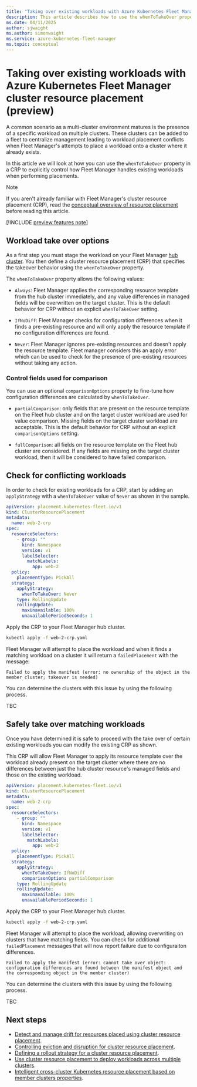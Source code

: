 ```yaml
---
title: "Taking over existing workloads with Azure Kubernetes Fleet Manager cluster resource placement"
description: This article describes how to use the whenToTakeOver property to control how Fleet Manager handles existing workloads when placing workloads using cluster resource placement.
ms.date: 04/11/2025
author: sjwaight
ms.author: simonwaight
ms.service: azure-kubernetes-fleet-manager
ms.topic: conceptual
---
```


# Taking over existing workloads with Azure Kubernetes Fleet Manager cluster resource placement (preview)

A common scenario as a multi-cluster environment matures is the presence of a specific workload on multiple clusters. These clusters can be added to a fleet to centralize management leading to workload placement conflicts when Fleet Manager's attempts to place a workload onto a cluster where it already exists. 

In this article we will look at how you can use the `whenToTakeOver` property in a CRP to explicitly control how Fleet Manager handles existing workloads when performing placements.

> [!NOTE]
> If you aren't already familiar with Fleet Manager's cluster resource placement (CRP), read the [conceptual overview of resource placement][learn-conceptual-crp] before reading this article.

[!INCLUDE [preview features note](./includes/preview/preview-callout.md)]

## Workload take over options

As a first step you must stage the workload on your Fleet Manager [hub cluster][fleet-hub-cluster]. You then define a cluster resource placement (CRP) that specifies the takeover behavior using the `whenToTakeOver` property.

The `whenToTakeOver` property allows the following values:

* `Always`: Fleet Manager applies the corresponding resource template from the hub cluster immediately, and any value differences in managed fields will be overwritten on the target cluster. This is the default behavior for CRP without an explicit `whenToTakeOver` setting.

* `IfNoDiff`: Fleet Manager checks for configuration differences when it finds a pre-existing resource and will only apply the resource template if no configuration differences are found. 

* `Never`: Fleet Manager ignores pre-existing resources and doesn't apply the resource template. Fleet manager considers this an apply error which can be used to check for the presence of pre-existing resources without taking any action.

### Control fields used for comparison

You can use an optional `comparisonOptions` property to fine-tune how configuration differences are calculated by `whenToTakeOver`.

* `partialComparison`: only fields that are present on the resource template on the Fleet hub cluster and on the target cluster workload are used for value comparison. Missing fields on the target cluster workload are acceptable. This is the default behavior for CRP without an explicit `comparisonOptions` setting.

* `fullComparison`: all fields on the resource template on the Fleet hub cluster are considered. If any fields are missing on the target cluster workload, then it will be considered to have failed comparison.

## Check for conflicting workloads

In order to check for existing workloads for a CRP, start by adding an `applyStrategy` with a `whenToTakeOver` value of `Never` as shown in the sample.

```yml
apiVersion: placement.kubernetes-fleet.io/v1
kind: ClusterResourcePlacement
metadata:
  name: web-2-crp
spec:
  resourceSelectors:
    - group: ""
      kind: Namespace
      version: v1 
      labelSelector:
        matchLabels:
          app: web-2
  policy:
    placementType: PickAll
  strategy:
    applyStrategy:
      whenToTakeOver: Never     
    type: RollingUpdate
    rollingUpdate:
      maxUnavailable: 100%
      unavailablePeriodSeconds: 1            
```

Apply the CRP to your Fleet Manager hub cluster.

```bash
kubectl apply -f web-2-crp.yaml
```

Fleet Manager will attempt to place the workload and when it finds a matching workload on a cluster it will return a `failedPlacement` with the message:

```output
Failed to apply the manifest (error: no ownership of the object in the member cluster; takeover is needed)
```

You can determine the clusters with this issue by using the following process.

TBC

## Safely take over matching workloads

Once you have determined it is safe to proceed with the take over of certain existing workloads you can modify the existing CRP as shown.

This CRP will allow Fleet Manager to apply its resource template over the workload already present on the target cluster where there are no differences between just the hub cluster resource's managed fields and those on the existing workload.

```yml
apiVersion: placement.kubernetes-fleet.io/v1
kind: ClusterResourcePlacement
metadata:
  name: web-2-crp
spec:
  resourceSelectors:
    - group: ""
      kind: Namespace
      version: v1 
      labelSelector:
        matchLabels:
          app: web-2
  policy:
    placementType: PickAll
  strategy:
    applyStrategy:
      whenToTakeOver: IfNoDiff
      comparisonOption: partialComparison
    type: RollingUpdate
    rollingUpdate:
      maxUnavailable: 100%
      unavailablePeriodSeconds: 1            
```

Apply the CRP to your Fleet Manager hub cluster.

```bash
kubectl apply -f web-2-crp.yaml
```

Fleet Manager will attempt to place the workload, allowing overwriting on clusters that have matching fields. You can check for additional `failedPlacement` messages that will now report failure due to configuraiton differences.

```output
Failed to apply the manifest (error: cannot take over object: configuration differences are found between the manifest object and the corresponding object in the member cluster)
```

You can determine the clusters with this issue by using the following process.

TBC

## Next steps

* [Detect and manage drift for resources placed using cluster resource placement](./concepts-placement-drift.md).
* [Controlling eviction and disruption for cluster resource placement](./concepts-eviction-disruption.md).
* [Defining a rollout strategy for a cluster resource placement](./concepts-rollout-strategy.md).
* [Use cluster resource placement to deploy workloads across multiple clusters](./quickstart-resource-propagation.md).
* [Intelligent cross-cluster Kubernetes resource placement based on member clusters properties](./intelligent-resource-placement.md).

<!-- LINKS - external -->
[learn-conceptual-crp]: ./concepts-resource-propagation.md
[fleet-hub-cluster]: ./access-fleet-hub-cluster-kubernetes-api.md
